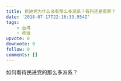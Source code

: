 ```yaml
---
title: 民进党为什么会有那么多派系？有利还是有弊？
date: '2018-07-17T22:16:33.954Z'
tags:
    - 台湾
    - 政治
upvote: 0
downvote: 0
follow: 0
comments: []
---
```


如何看待民进党的那么多派系？
